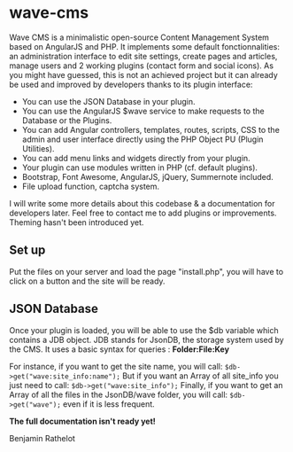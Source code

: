 # wave-cms
Wave CMS is a minimalistic open-source Content Management System based on AngularJS and PHP. It implements some default fonctionnalities: an administration interface to edit site settings, create pages and articles, manage users and 2 working plugins (contact form and social icons). As you might have guessed, this is not an achieved project but it can already be used and improved by developers thanks to its plugin interface:
- You can use the JSON Database in your plugin.
- You can use the AngularJS $wave service to make requests to the Database or the Plugins.
- You can add Angular controllers, templates, routes, scripts, CSS to the admin and user interface directly using the PHP Object PU (Plugin Utilities).
- You can add menu links and widgets directly from your plugin.
- Your plugin can use modules written in PHP (cf. default plugins).
- Bootstrap, Font Awesome, AngularJS, jQuery, Summernote included.
- File upload function, captcha system.


I will write some more details about this codebase & a documentation for developers later. Feel free to contact me to add plugins or improvements. Theming hasn't been introduced yet.

## Set up
Put the files on your server and load the page "install.php", you will have to click on a button and the site will be ready.

## JSON Database

Once your plugin is loaded, you will be able to use the $db variable which contains a JDB object. JDB stands for JsonDB, the storage system used by the CMS. It uses a basic syntax for queries : **Folder:File:Key**

For instance, if you want to get the site name, you will call: `$db->get("wave:site_info:name");`
But if you want an Array of all site_info you just need to call: `$db->get("wave:site_info");`
Finally, if you want to get an Array of all the files in the JsonDB/wave folder, you will call: `$db->get("wave");` even if it is less frequent.

**The full documentation isn't ready yet!**

Benjamin Rathelot
